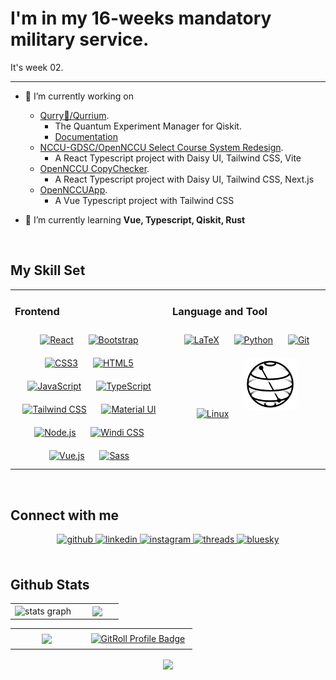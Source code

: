# I'm in my 16-weeks mandatory military service.

It's week 02.

---

- 🔭 I’m currently working on

  - [Qurry🍛/Qurrium](https://github.com/harui2019/qurrium).
    - The Quantum Experiment Manager for Qiskit.
    - [Documentation](https://docs.qurrium.org)
  - [NCCU-GDSC/OpenNCCU Select Course System Redesign](https://course.opennccu.com/).
    - A React Typescript project with Daisy UI, Tailwind CSS, Vite
  - [OpenNCCU CopyChecker](https://help.opennccu.com/).
    - A React Typescript project with Daisy UI, Tailwind CSS, Next.js
  - [OpenNCCUApp](https://opennccu.com).
    - A Vue Typescript project with Tailwind CSS

- 🌱 I’m currently learning **Vue, Typescript, Qiskit, Rust**

<br/>

## My Skill Set

<table><tr><td valign="top" width="50%">

### Frontend

<div align="center">  
<a href="https://reactjs.org/" target="_blank"><img style="margin: 10px" src="https://profilinator.rishav.dev/skills-assets/react-original-wordmark.svg" alt="React" height="50" /></a>  
<a href="https://getbootstrap.com/docs/3.4/javascript/" target="_blank"><img style="margin: 10px" src="https://profilinator.rishav.dev/skills-assets/bootstrap-plain.svg" alt="Bootstrap" height="50" /></a>  
<a href="https://www.w3schools.com/css/" target="_blank"><img style="margin: 10px" src="https://profilinator.rishav.dev/skills-assets/css3-original-wordmark.svg" alt="CSS3" height="50" /></a>  
<a href="https://en.wikipedia.org/wiki/HTML5" target="_blank"><img style="margin: 10px" src="https://profilinator.rishav.dev/skills-assets/html5-original-wordmark.svg" alt="HTML5" height="50" /></a>  
<a href="https://www.javascript.com/" target="_blank"><img style="margin: 10px" src="https://profilinator.rishav.dev/skills-assets/javascript-original.svg" alt="JavaScript" height="50" /></a>  
<a href="https://www.typescriptlang.org/" target="_blank"><img style="margin: 10px" src="https://profilinator.rishav.dev/skills-assets/typescript-original.svg" alt="TypeScript" height="50" /></a>  
<a href="https://www.tailwindcss.com/" target="_blank"><img style="margin: 10px" src="https://profilinator.rishav.dev/skills-assets/tailwindcss.svg" alt="Tailwind CSS" height="50" /></a>  
<a href="https://mui.com/" target="_blank"><img style="margin: 10px" src="https://profilinator.rishav.dev/skills-assets/mui.png" alt="Material UI" height="50" /></a>  
<a href="https://nodejs.org/" target="_blank"><img style="margin: 10px" src="https://profilinator.rishav.dev/skills-assets/nodejs-original-wordmark.svg" alt="Node.js" height="50" /></a>  
<a href="https://www.windicss.org/" target="_blank"><img style="margin: 10px" src="https://profilinator.rishav.dev/skills-assets/windicss.svg" alt="Windi CSS" height="50" /></a>  
<a href="https://vuejs.org/" target="_blank"><img style="margin: 10px" src="https://profilinator.rishav.dev/skills-assets/vuejs-original-wordmark.svg" alt="Vue.js" height="50" /></a>  
<a href="https://sass-lang.com/" target="_blank"><img style="margin: 10px" src="https://profilinator.rishav.dev/skills-assets/sass-original.svg" alt="Sass" height="50" /></a>
</div>

</td><td valign="top" width="50%">

### Language and Tool

<div align="center">  
<a href="https://www.latex-project.org/" target="_blank"><img style="margin: 10px" src="https://profilinator.rishav.dev/skills-assets/latex.png" alt="LaTeX" height="75" /></a>  
<a href="https://www.python.org/" target="_blank"><img style="margin: 10px" src="https://profilinator.rishav.dev/skills-assets/python-original.svg" alt="Python" height="75" /></a>  
<a href="https://github.com/" target="_blank"><img style="margin: 10px" src="https://profilinator.rishav.dev/skills-assets/git-scm-icon.svg" alt="Git" height="75" /></a>  
<a href="https://www.linux.org/" target="_blank"><img style="margin: 10px" src="https://profilinator.rishav.dev/skills-assets/linux-original.svg" alt="Linux" height="75" /></a>  
<a href="https://qiskit.org/" target="_blank"><img style="margin: 10px; background-color: white; padding: 5px; border-radius: 10px;" src="https://raw.githubusercontent.com/Qiskit/qiskit.org/main/public/images/qiskit-logo.png" alt="Qiskit" height="75" /></a>
</div>

</td></tr></table>

<br/>

## Connect with me

<div align="center">
<a href="https://github.com/harui2019" target="_blank">
<img src="https://img.shields.io/badge/github-%2324292e.svg?&style=for-the-badge&logo=github&logoColor=white" alt="github" style="margin-bottom: 5px;" />
</a>
<a href="https://linkedin.com/in/harui2019" target="_blank">
<img src="https://img.shields.io/badge/linkedin-%231E77B5.svg?&style=for-the-badge&logo=linkedin&logoColor=white" alt="linkedin" style="margin-bottom: 5px;" />
</a>
<a href="https://instagram.com/harui_2019" target="_blank">
<img src="https://img.shields.io/badge/instagram-%23000000.svg?&style=for-the-badge&logo=instagram&logoColor=white" alt="instagram" style="margin-bottom: 5px;" />
</a>
<a href="https://threads.net/harui_2019" target="_blank">
<img src="https://img.shields.io/badge/Threads-000000?&style=for-the-badge&logo=Threads&logoColor=white" alt="threads" style="margin-bottom: 5px;" />
</a>
<a href="https://bsky.app/profile/harui2019.qurrium.org" target="_blank">
<img src="https://img.shields.io/badge/-Bluesky-3686f7?&style=for-the-badge&logo=bluesky&logoColor=white" alt="bluesky" style="margin-bottom: 5px;" />
</a>
</div>

<br/>

## Github Stats

<table ><tr><td valign="center" width="60%">

<div align="center"><img src="https://github-readme-stats.vercel.app/api?hide_title=false&hide_rank=false&show_icons=true&include_all_commits=true&count_private=true&disable_animations=false&card_width=550&border_radius=6&theme=tokyonight&locale=en&hide_border=true&custom_title=Milestone&username=harui2019" width="100%" alt="stats graph" align="center" /></div>

</td><td valign="center" width="40%">
<div align="center" ><img src="https://github-readme-stats.vercel.app/api/top-langs/?username=harui2019&hide_border=true&layout=compact&hide=Jupyter+Notebook&theme=tokyonight&card_width=320&border_radius=6" width="100%" align="center" /></div>

</td></tr></table>

<table><tr>
<td valign="center" width="40%">
<div align="center" ><img src="https://github-readme-stats.vercel.app/api/top-langs/?username=harui2019&hide_border=true&layout=compact&theme=tokyonight&card_width=320&border_radius=6" width="100%" align="center" /></div>

</td>
<td valign="center" width="60%">
<div align="center" style="background-color: white; padding: 5px; border-radius: 10px;" >
<a href="https://gitroll.io/profile/u5vCSsZUOnYZ3BNqdyIzV4j1z1ey2" target="_blank"><img src="https://gitroll.io/api/badges/profiles/v1/u5vCSsZUOnYZ3BNqdyIzV4j1z1ey2" alt="GitRoll Profile Badge"/></a>
</div>

</td>
</tr></table>

<div align="center">
<img src="https://komarev.com/ghpvc/?username=harui2019&&style=for-the-badge&color=orange" align="center" />
</div>
